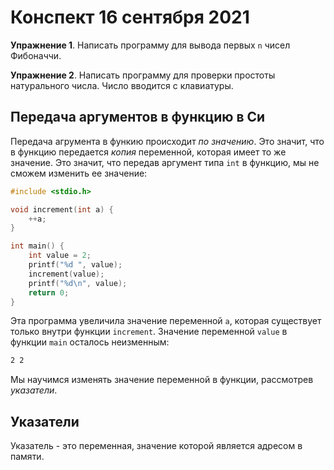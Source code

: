 # Конспект 16 сентября 2021

**Упражнение 1**. Написать программу для вывода первых `n` чисел Фибоначчи.

**Упражнение 2**. Написать программу для проверки простоты натурального числа. Число вводится с клавиатуры.

## Передача аргументов в функцию в Си

Передача агрумента в функию происходит *по значению*. Это значит, что в функцию передается *копия* переменной, которая имеет то же значение. Это значит, что передав аргумент типа `int` в функцию, мы не сможем изменить ее значение:

```c
#include <stdio.h>

void increment(int a) {
    ++a;
}

int main() {
    int value = 2;
    printf("%d ", value);
    increment(value);
    printf("%d\n", value);
    return 0;
}
```

Эта программа увеличила значение переменной `a`, которая существует только внутри функции `increment`. Значение переменной `value` в функции `main` осталось неизменным:

```bash
2 2
```

Мы научимся изменять значение переменной в функции, рассмотрев *указатели*.

## Указатели

Указатель - это переменная, значение которой является адресом в памяти.
